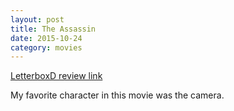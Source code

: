 ```yaml
---
layout: post
title: The Assassin 
date: 2015-10-24
category: movies
---
```

 
[LetterboxD review link](http://letterboxd.com/samarthbhaskar/film/the-assassin-2015/)

 My favorite character in this movie was the camera.
